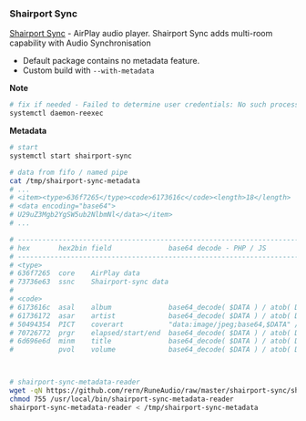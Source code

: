 ### Shairport Sync
[Shairport Sync](https://github.com/mikebrady/shairport-sync) - AirPlay audio player. Shairport Sync adds multi-room capability with Audio Synchronisation
- Default package contains no metadata feature.
- Custom build with `--with-metadata`

**Note**
```sh
# fix if needed - Failed to determine user credentials: No such process
systemctl daemon-reexec
```

**Metadata**
```sh
# start
systemctl start shairport-sync

# data from fifo / named pipe
cat /tmp/shairport-sync-metadata
# ...
# <item><type>636f7265</type><code>6173616c</code><length>18</length>
# <data encoding="base64">
# U29uZ3Mgb2YgSW5ub2NlbmNl</data></item>
# ...

# ----------------------------------------------------------------------------------------------------------------
# hex       hex2bin field              base64 decode - PHP / JS
# ----------------------------------------------------------------------------------------------------------------
# <type>
# 636f7265  core    AirPlay data
# 73736e63  ssnc    Shairport-sync data
#
# <code>
# 6173616c  asal    album              base64_decode( $DATA ) / atob( DATA )
# 61736172  asar    artist             base64_decode( $DATA ) / atob( DATA )
# 50494354  PICT    coverart           "data:image/jpeg;base64,$DATA" // already base64
# 70726772  prgr    elapsed/start/end  base64_decode( $DATA ) / atob( DATA )
# 6d696e6d  minm    title              base64_decode( $DATA ) / atob( DATA )
#           pvol    volume             base64_decode( $DATA ) / atob( DATA )



# shairport-sync-metadata-reader
wget -qN https://github.com/rern/RuneAudio/raw/master/shairport-sync/shairport-sync-metadata-reader -P /usr/local/bin
chmod 755 /usr/local/bin/shairport-sync-metadata-reader
shairport-sync-metadata-reader < /tmp/shairport-sync-metadata
```
